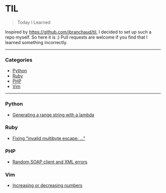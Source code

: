# TIL

> Today I Learned

Inspired by https://github.com/jbranchaud/til, I decided to set up such a repo myself. So here it is :)
Pull requests are welcome if you find that I learned something incorrectly.

--- 

### Categories

* [Python](#python)
* [Ruby](#ruby)
* [PHP](#php)
* [Vim](#vim)

---

### Python

- [Generating a range string with a lambda](python/xrange-lambda.md)

### Ruby

- [Fixing "invalid multibyte escape: ..."](ruby/fix-invalid-multibyte-escape.md)

### PHP

- [Random SOAP client and XML errors](php/random-soapclient-errors.md)

### Vim

- [Increasing or decreasing numbers](vim/increasing-or-decreasing-numbers.md)

